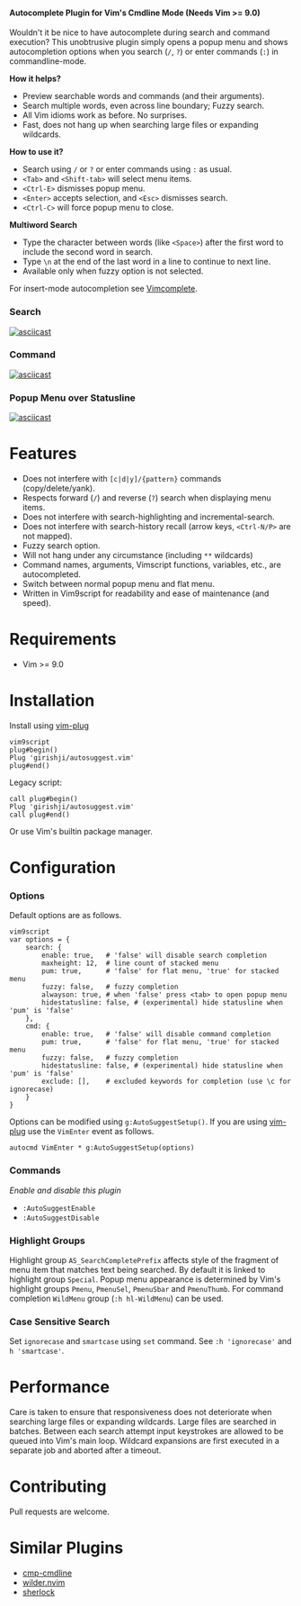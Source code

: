 #### Autocomplete Plugin for Vim's Cmdline Mode (Needs Vim >= 9.0)

Wouldn't it be nice to have autocomplete during search and command execution?
This unobtrusive plugin simply opens a popup menu and shows 
autocompletion options when you search (`/`, `?`) or enter commands (`:`) in
commandline-mode.

__How it helps?__

- Preview searchable words and commands (and their arguments).
- Search multiple words, even across line boundary; Fuzzy search.
- All Vim idioms work as before. No surprises.
- Fast, does not hang up when searching large files or expanding wildcards.

__How to use it?__

- Search using `/` or `?` or enter commands using `:` as usual.
- `<Tab>` and `<Shift-tab>` will select menu items.
- `<Ctrl-E>` dismisses popup menu.
- `<Enter>` accepts selection, and `<Esc>` dismisses search.
- `<Ctrl-C>` will force popup menu to close.

__Multiword Search__

- Type the character between words (like `<Space>`) after the first word to include the second word in search.
- Type `\n` at the end of the last word in a line to continue to next line.
- Available only when fuzzy option is not selected.

For insert-mode autocompletion see [Vimcomplete](https://github.com/girishji/vimcomplete).

### Search

[![asciicast](https://asciinema.org/a/dGNdbLbsTMSdaL8E4PonxQDKL.svg)](https://asciinema.org/a/dGNdbLbsTMSdaL8E4PonxQDKL)

### Command

[![asciicast](https://asciinema.org/a/eGWd650BZa7uiRi6lv76qYMRG.svg)](https://asciinema.org/a/eGWd650BZa7uiRi6lv76qYMRG)

### Popup Menu over Statusline

[![asciicast](https://asciinema.org/a/DrvlJnoumCA9jWuMH8WGBCVJz.svg)](https://asciinema.org/a/DrvlJnoumCA9jWuMH8WGBCVJz)

# Features

- Does not interfere with `[c|d|y]/{pattern}` commands (copy/delete/yank).
- Respects forward (`/`) and reverse (`?`) search when displaying menu items.
- Does not interfere with search-highlighting and incremental-search.
- Does not interfere with search-history recall (arrow keys, `<Ctrl-N/P>` are not mapped).
- Fuzzy search option.
- Will not hang under any circumstance (including `**` wildcards)
- Command names, arguments, Vimscript functions, variables, etc., are autocompleted.
- Switch between normal popup menu and flat menu.
- Written in Vim9script for readability and ease of maintenance (and speed).

# Requirements

- Vim >= 9.0

# Installation

Install using [vim-plug](https://github.com/junegunn/vim-plug)

```
vim9script
plug#begin()
Plug 'girishji/autosuggest.vim'
plug#end()
```

Legacy script:

```
call plug#begin()
Plug 'girishji/autosuggest.vim'
call plug#end()
```

Or use Vim's builtin package manager.

# Configuration

### Options

Default options are as follows.

```
vim9script
var options = {
    search: {
        enable: true,   # 'false' will disable search completion
        maxheight: 12,	# line count of stacked menu
        pum: true,	    # 'false' for flat menu, 'true' for stacked menu
        fuzzy: false,   # fuzzy completion
        alwayson: true, # when 'false' press <tab> to open popup menu
        hidestatusline: false, # (experimental) hide statusline when 'pum' is 'false'
    },
    cmd: {
        enable: true,   # 'false' will disable command completion
        pum: true,      # 'false' for flat menu, 'true' for stacked menu
        fuzzy: false,   # fuzzy completion
        hidestatusline: false, # (experimental) hide statusline when 'pum' is 'false'
        exclude: [],    # excluded keywords for completion (use \c for ignorecase)
    }
}
```

Options can be modified using `g:AutoSuggestSetup()`. If you are using
[vim-plug](https://github.com/junegunn/vim-plug) use the `VimEnter` event as
follows.

```
autocmd VimEnter * g:AutoSuggestSetup(options)
```

### Commands

 _Enable and disable this plugin_

- `:AutoSuggestEnable`
- `:AutoSuggestDisable`


### Highlight Groups

Highlight group `AS_SearchCompletePrefix` affects style of the fragment of menu item
that matches text being searched. By default it is linked to highlight group `Special`.
Popup menu appearance is determined by Vim's highlight groups `Pmenu`,
`PmenuSel`, `PmenuSbar` and `PmenuThumb`. For command completion `WildMenu`
group (`:h hl-WildMenu`) can be used.

### Case Sensitive Search

Set `ignorecase` and `smartcase` using `set` command. See `:h 'ignorecase'` and
`h 'smartcase'`.

# Performance

Care is taken to ensure that responsiveness does not deteriorate when
searching large files or expanding wildcards. Large files are searched in
batches. Between each search attempt input keystrokes are allowed to be queued
into Vim's main loop. Wildcard expansions are first executed in a separate job
and aborted after a timeout.

# Contributing

Pull requests are welcome.

# Similar Plugins

- [cmp-cmdline](https://github.com/hrsh7th/cmp-cmdline)
- [wilder.nvim](https://github.com/gelguy/wilder.nvim)
- [sherlock](https://github.com/vim-scripts/sherlock.vim)
